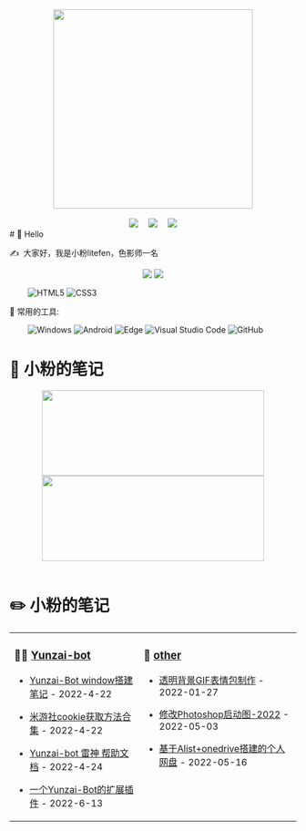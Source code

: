 
<!-- 敲代码的图片 -->
<div align="center" ><img style="height:350px" src="https://pic.imgdb.cn/item/62adba99094754312916ec79.png"/></div>
<br>

<!-- 个人资料徽标 -->
<div align="center">
  <a href="https://blog.litefen.com/"><img src="https://img.shields.io/badge/website-%E4%B8%AA%E4%BA%BA%E7%BD%91%E7%AB%99-c9c2ec"></a>&emsp;
  <a href="https://space.bilibili.com/293259567/"><img src="https://img.shields.io/badge/bilibili-B%E7%AB%99-ff69b4"></a>&emsp;
  <a href="https://blog.litefen.com/"><img src="https://visitor-badge.glitch.me/badge?page_id=litefen&right_color=blue"></a></div>
<!-- 
![Anurag's GitHub stats](https://github-readme-stats.vercel.app/api?username=anuraghazra&show_icons=true&theme=radical) -->
#  🙋 Hello

<p>✍️&nbsp;&nbsp;大家好，我是小粉litefen，色影师一名</p>


<!-- 比较好的开源项目卡片 -->
<div align="center">
<a href="https://github.com/litefen/fen-plugin">
  <img src="https://github-readme-stats.vercel.app/api/pin/?username=litefen&repo=fen-plugin&theme=light&bg_color=c9c2ec&hide_border=true" /></a>
<a href="https://github.com/litefen/litefen">
  <img src="https://github-readme-stats.vercel.app/api/pin/?username=litefen&repo=litefen&theme=light&bg_color=c9c2ec&hide_border=true" /></a>
</div>


&emsp;&emsp;
![HTML5](https://img.shields.io/badge/-HTML5-E34F26?style=flat-square&logo=html5&logoColor=white)
![CSS3](https://img.shields.io/badge/-CSS3-1572B6?style=flat-square&logo=css3)

🧰 常用的工具:

&emsp;&emsp; 
![Windows](https://img.shields.io/badge/Windows-0078D6?style=flat-square&logo=windows&logoColor=white)
![Android](https://img.shields.io/badge/Android-3DDC84?style=flat-square&logo=android&logoColor=white)
![Edge](https://img.shields.io/badge/Edge-0078D7?style=flat-square&logo=Microsoft-edge&logoColor=white)
![Visual Studio Code](https://img.shields.io/badge/-Visual%20Studio%20Code-007ACC?style=flat-square&logo=Visual%20Studio%20Code&logoColor=fff)
![GitHub](https://img.shields.io/badge/-GitHub-pink?style=flat-square&logo=github)


# 🎨 小粉的笔记

<!-- GitHub数据统计 -->
<div align="center">
  <img height="150px" width="390px" src="https://github-readme-stats.vercel.app/api?username=litefen&hide_border=false&show_icons=trueline_height=21&text_color=000&icon_color=000&bg_color=0,c4b3e7,ff69b4&theme=graywhite" />
  <img height="150px" width="390px" src="https://github-readme-stats.vercel.app/api/top-langs/?username=litefen&hide_title=true&hide_border=true&layout=compact&langs_count=6&text_color=000&icon_color=fff&bg_color=0,ff69b4,4dfcff&theme=graywhite" />
</div>
<br>
<!-- 最近博客和豆瓣动态 -->
<table align="center">
<tr>
<td valign="top">    

### 🤹‍♀️ <a href="https://blog.litefen.com/" target="_blank">Yunzai-bot</a>
  
<!-- START_SECTION:blog -->
* <a href='https://blog.litefen.com/all/Yunzai-Bot.html' target='_blank'>Yunzai-Bot window搭建笔记</a> - 2022-4-22

* <a href='https://blog.litefen.com/all/bbscookie.html' target='_blank'>米游社cookie获取方法合集</a> - 2022-4-22
  
* <a href='https://blog.litefen.com/all/yunzaihelp.html' target='_blank'>Yunzai-bot 雷神 帮助文档</a> - 2022-4-24
  
* <a href='https://blog.litefen.com/all/fen-plugin.html' target='_blank'>一个Yunzai-Bot的扩展插件</a> - 2022-6-13

<!-- END_SECTION:blog -->
  
</td>
    
# ✏️ 小粉的笔记


<td valign="top">
  
### 🌟 <a href="https://blog.litefen.com/" target="_blank">other</a>

<!-- START_SECTION:douban -->

* <a href='https://blog.litefen.com/all/011.html' target='_blank'>透明背景GIF表情包制作</a> - 2022-01-27

* <a href='https://blog.litefen.com/all/ps2022.html' target='_blank'>修改Photoshop启动图-2022</a> - 2022-05-03

* <a href='https://blog.litefen.com/all/pan.html' target='_blank'>基于Alist+onedrive搭建的个人网盘</a> - 2022-05-16
<!-- END_SECTION:douban -->
  
</td> 
</tr>
</table>




